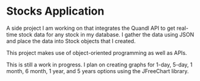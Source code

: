 # Stocks Application

A side project I am working on that integrates the Quandl API to get real-time stock data for any stock in my database. I gather the data using JSON and place the data into Stock objects that I created.

This project makes use of object-oriented programming as well as APIs.

This is still a work in progress. I plan on creating graphs for 1-day, 5-day, 1 month, 6 month, 1 year, and 5 years options using the JFreeChart library.

